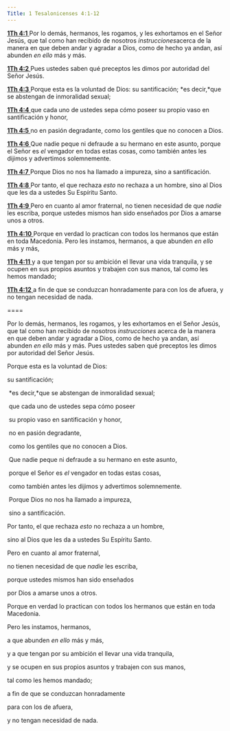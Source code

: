 ```yaml
---
Title: 1 Tesalonicenses 4:1-12
---
```


[**1Th 4:1** ](verseid:52.4.1) Por lo demás, hermanos, les rogamos, y les exhortamos en el Señor Jesús, que tal como han recibido de nosotros *instrucciones*acerca de la manera en que deben andar y agradar a Dios, como de hecho ya andan, así abunden *en ello* más y más.

[**1Th 4:2** ](verseid:52.4.2) Pues ustedes saben qué preceptos les dimos por autoridad del Señor Jesús.

[**1Th 4:3** ](verseid:52.4.3) Porque esta es la voluntad de Dios: su santificación; *es decir,*que se abstengan de inmoralidad sexual;

[**1Th 4:4** ](verseid:52.4.4) que cada uno de ustedes sepa cómo poseer su propio vaso en santificación y honor,

[**1Th 4:5** ](verseid:52.4.5) no en pasión degradante, como los gentiles que no conocen a Dios.

[**1Th 4:6** ](verseid:52.4.6) Que nadie peque ni defraude a su hermano en este asunto, porque el Señor es *el* vengador en todas estas cosas, como también antes les dijimos y advertimos solemnemente.

[**1Th 4:7** ](verseid:52.4.7) Porque Dios no nos ha llamado a impureza, sino a santificación.

[**1Th 4:8** ](verseid:52.4.8) Por tanto, el que rechaza *esto* no rechaza a un hombre, sino al Dios que les da a ustedes Su Espíritu Santo.

[**1Th 4:9** ](verseid:52.4.9) Pero en cuanto al amor fraternal, no tienen necesidad de que *nadie* les escriba, porque ustedes mismos han sido enseñados por Dios a amarse unos a otros.

[**1Th 4:10** ](verseid:52.4.10) Porque en verdad lo practican con todos los hermanos que están en toda Macedonia. Pero les instamos, hermanos, a que abunden *en ello* más y más,

[**1Th 4:11** ](verseid:52.4.11) y a que tengan por su ambición el llevar una vida tranquila, y se ocupen en sus propios asuntos y trabajen con sus manos, tal como les hemos mandado;

[**1Th 4:12** ](verseid:52.4.12) a fin de que se conduzcan honradamente para con los de afuera, y no tengan necesidad de nada.



====

Por lo demás, hermanos, les rogamos, y les exhortamos en el Señor Jesús, que tal como han recibido de nosotros *instrucciones* acerca de la manera en que deben andar y agradar a Dios, como de hecho ya andan, así abunden *en ello* más y más. Pues ustedes saben qué preceptos les dimos por autoridad del Señor Jesús. 

Porque esta es la voluntad de Dios: 

su santificación; 

​	*es decir,*que se abstengan de inmoralidad sexual; 

​	que cada uno de ustedes sepa cómo poseer 

​	su propio vaso en santificación y honor, 

​	no en pasión degradante, 

​		como los gentiles que no conocen a Dios. 

​		Que nadie peque ni defraude a su hermano en este asunto, 

​		porque el Señor es *el* vengador en todas estas cosas, 

​	como también antes les dijimos y advertimos solemnemente. 

​	Porque Dios no nos ha llamado a impureza, 

​	sino a santificación. 

Por tanto, el que rechaza *esto* no rechaza a un hombre, 

sino al Dios que les da a ustedes Su Espíritu Santo. 

Pero en cuanto al amor fraternal, 

no tienen necesidad de que *nadie* les escriba, 

porque ustedes mismos han sido enseñados 

por Dios a amarse unos a otros. 

Porque en verdad lo practican con todos los hermanos que están en toda Macedonia. 

Pero les instamos, hermanos, 

a que abunden *en ello* más y más, 

y a que tengan por su ambición el llevar una vida tranquila, 

y se ocupen en sus propios asuntos y trabajen con sus manos, 

tal como les hemos mandado; 

a fin de que se conduzcan honradamente 

para con los de afuera, 

y no tengan necesidad de nada.